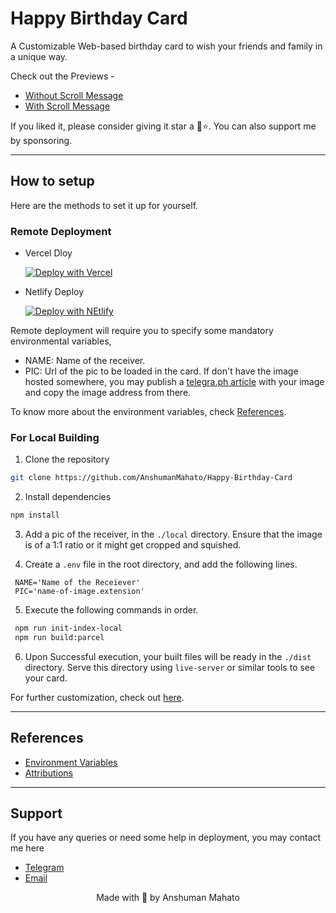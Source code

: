 # Happy Birthday Card

A Customizable Web-based birthday card to wish your friends and family in a unique way.

Check out the Previews -

- [Without Scroll Message](https://happy-birthday-card.vercel.app/)
- [With Scroll Message](https://hbd-card.netlify.app/)

If you liked it, please consider giving it star a 🤩⭐. You can also support me by sponsoring.

---

## How to setup

Here are the methods to set it up for yourself.

### Remote Deployment

- Vercel Dloy

   [![Deploy with Vercel](https://vercel.com/button)](https://vercel.com/new/clone?repository-url=https%3A%2F%2Fgithub.com%2FAnshumanMahato%2FHappy-Birthday-Card&env=NAME,PIC&envDescription=NAME%20-%3E%20Name%20of%20the%20Receiver%20%7C%20PIC%20-%3E%20web%20url%20of%20a%20picture%20of%20the%20receiver&envLink=https%3A%2F%2Fgithub.com%2FAnshumanMahato%2FHappy-Birthday-Card%2Fblob%2Fmain%2Fdocs%2Fvariables.md&project-name=happy-birthday-card&repo-name=happy-birthday-card&demo-title=Happy%20Birthday%20Card&demo-description=This%20is%20a%20web%20based%20interactive%20birthday%20card.&demo-url=https%3A%2F%2Fhappy-birthday-card.vercel.app%2F&demo-image=https%3A%2F%2Ftelegra.ph%2Ffile%2Fac886529ccc3843552f81.png)

- Netlify Deploy

   [![Deploy with NEtlify](https://www.netlify.com/img/deploy/button.svg)](https://app.netlify.com/start/deploy?repository=https://github.com/AnshumanMahato/Happy-Birthday-Card)

Remote deployment will require you to specify some mandatory environmental variables,

- NAME: Name of the receiver.
- PIC: Url of the pic to be loaded in the card. If don't have the image hosted somewhere, you may publish a [telegra.ph article](https://telegra.ph) with your image and copy the image address from there.

To know more about the environment variables, check [References](#references).

### For Local Building

1. Clone the repository

```sh
git clone https://github.com/AnshumanMahato/Happy-Birthday-Card

```

2. Install dependencies

```sh
npm install

```

3. Add a pic of the receiver, in the `./local` directory. Ensure that the image is of a 1:1 ratio or it might get cropped and squished.

4. Create a `.env` file in the root directory, and add the following lines.

```env
 NAME='Name of the Receiever'
 PIC='name-of-image.extension'

```

5. Execute the following commands in order.

```sh
 npm run init-index-local
 npm run build:parcel

```

6. Upon Successful execution, your built files will be ready in the `./dist` directory. Serve this directory using `live-server` or similar tools to see your card.

For further customization, check out [here](./docs/customizations.md).

---

## References

- [Environment Variables](./docs/variables.md)
- [Attributions](./docs/attributions.md)

---

## Support

If you have any queries or need some help in deployment, you may contact me here

- [Telegram](https://t.me/AnshumanMahato)
- [Email](mailto:rcoder.bytes@gmail.com)

<div align="center">
Made with 💖 by Anshuman Mahato
</div>

